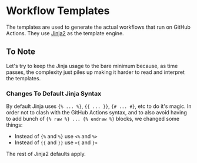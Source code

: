 # Workflow Templates

The templates are used to generate the actual workflows that run on GitHub Actions.
They use [Jinja2](https://jinja.palletsprojects.com) as the template engine.

## To Note

Let's try to keep the Jinja usage to the bare minimum because, as time passes,
the complexity just piles up making it harder to read and interpret the templates.

### Changes To Default Jinja Syntax

By default Jinja uses `{% ... %}`, `{{ ... }}`, `{# ... #}`, etc to do it's magic.
In order not to clash with the GitHub Actions syntax, and to also avoid having to
add bunch of `{% raw %} ... {% endraw %}` blocks, we changed some things:

* Instead of `{%` and `%}` use `<%` and `%>`
* Instead of `{{` and `}}` use `<{` and `}>`

The rest of Jinja2 defaults apply.
